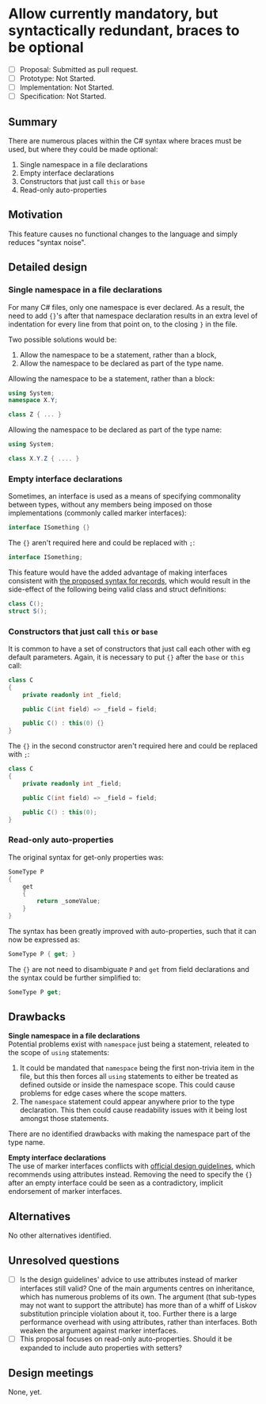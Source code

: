 # Allow currently mandatory, but syntactically redundant, braces to be optional

* [ ] Proposal: Submitted as pull request.
* [ ] Prototype: Not Started.
* [ ] Implementation: Not Started.
* [ ] Specification: Not Started.

## Summary
[summary]: #summary

There are numerous places within the C# syntax where braces must be used, but where they could be made optional:

1. Single namespace in a file declarations
2. Empty interface declarations
3. Constructors that just call `this` or `base`
4. Read-only auto-properties 

## Motivation
[motivation]: #motivation

This feature causes no functional changes to the language and simply reduces "syntax noise".

## Detailed design
[design]: #detailed-design

### Single namespace in a file declarations ###

For many C# files, only one namespace is ever declared. As a result, the need to add `{}`'s after that namespace declaration results in an extra level of indentation for every line from that point on, to the closing `}` in the file.

Two possible solutions would be:
1. Allow the namespace to be a statement, rather than a block,
2. Allow the namespace to be declared as part of the type name.

Allowing the namespace to be a statement, rather than a block:
````cs
using System;
namespace X.Y;

class Z { ... }
````

Allowing the namespace to be declared as part of the type name:
````cs
using System;

class X.Y.Z { .... }
````

### Empty interface declarations ###
Sometimes, an interface is used as a means of specifying commonality between types, without any members being imposed on those implementations (commonly called marker interfaces):
````cs
interface ISomething {}
````
The `{}` aren't required here and could be replaced with `;`:
````cs
interface ISomething;
````
This feature would have the added advantage of making interfaces consistent with [the proposed syntax for records](https://github.com/dotnet/csharplang/blob/master/proposals/records.md#record-type-declarations), which would result in the side-effect of the following being valid class and struct definitions:
````cs
class C();
struct S();
````

### Constructors that just call `this` or `base` ###
It is common to have a set of constructors that just call each other with eg default parameters. Again, it is necessary to put `{}` after the `base` or `this` call:
````cs
class C
{
    private readonly int _field;

    public C(int field) => _field = field;

    public C() : this(0) {}
}
````
The `{}` in the second constructor aren't required here and could be replaced with `;`:
````cs
class C
{
    private readonly int _field;

    public C(int field) => _field = field;

    public C() : this(0);
}
````

### Read-only auto-properties ###
The original syntax for get-only properties was:
````cs
SomeType P
{
    get
    {
        return _someValue;
    }
}
````
The syntax has been greatly improved with auto-properties, such that it can now be expressed as:
````cs
SomeType P { get; } 
````

The `{}` are not need to disambiguate `P` and `get` from field declarations and the syntax could be further simplified to:
````cs
SomeType P get; 
````

## Drawbacks
[drawbacks]: #drawbacks

**Single namespace in a file declarations**</br>
Potential problems exist with `namespace` just being a statement, releated to the scope of `using` statements:
1. It could be mandated that `namespace` being the first non-trivia item in the file, but this then forces all `using` statements to either be treated as defined outside or inside the namespace scope. This could cause problems for edge cases where the scope matters.
2. The `namespace` statement could appear anywhere prior to the type declaration. This then could cause readability issues with it being lost amongst those statements.

There are no identified drawbacks with making the namespace part of the type name.

**Empty interface declarations**</br>
The use of marker interfaces conflicts with [official design guidelines](https://msdn.microsoft.com/en-us/library/ms229022.aspx), which recommends using attributes instead. Removing the need to specify the `{}` after an empty interface could be seen as a contradictory, implicit endorsement of marker interfaces.

## Alternatives
[alternatives]: #alternatives

No other alternatives identified.

## Unresolved questions
[unresolved]: #unresolved-questions

- [ ] Is the design guidelines' advice to use attributes instead of marker interfaces still valid? One of the main arguments centres on inheritance, which has numerous problems of its own. The argument (that sub-types may not want to support the attribute) has more than of a whiff of Liskov substitution principle violation about it, too. Further there is a large performance overhead with using attributes, rather than interfaces. Both weaken the argument against marker interfaces.
- [ ] This proposal focuses on read-only auto-properties. Should it be expanded to include auto properties with setters?

## Design meetings

None, yet.


